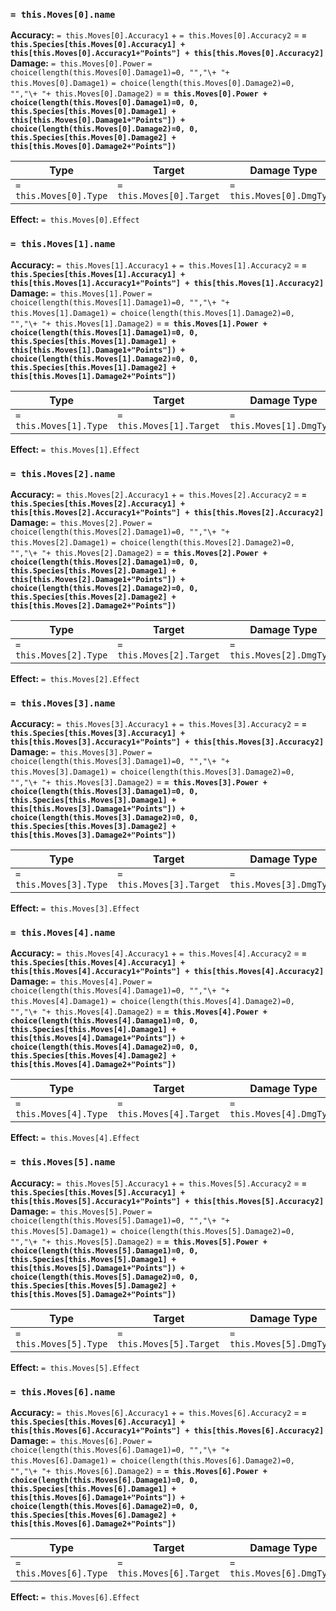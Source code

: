 ### `= this.Moves[0].name` 


**Accuracy:** `= this.Moves[0].Accuracy1` + `= this.Moves[0].Accuracy2` = **`= this.Species[this.Moves[0].Accuracy1] + this[this.Moves[0].Accuracy1+"Points"] + this[this.Moves[0].Accuracy2]`**
**Damage:** `= this.Moves[0].Power` `= choice(length(this.Moves[0].Damage1)=0, "","\+ "+ this.Moves[0].Damage1)` `= choice(length(this.Moves[0].Damage2)=0, "","\+ "+ this.Moves[0].Damage2)` = **`= this.Moves[0].Power + choice(length(this.Moves[0].Damage1)=0, 0, this.Species[this.Moves[0].Damage1] + this[this.Moves[0].Damage1+"Points"]) + choice(length(this.Moves[0].Damage2)=0, 0, this.Species[this.Moves[0].Damage2] + this[this.Moves[0].Damage2+"Points"])`**

| Type          | Target          | Damage Type          | Power          |
| ------------- | --------------- | ---------------- | -------------- |
| `= this.Moves[0].Type` | `= this.Moves[0].Target` | `= this.Moves[0].DmgType` | `= this.Moves[0].Power` | 

**Effect:** `= this.Moves[0].Effect`

### `= this.Moves[1].name` 


**Accuracy:** `= this.Moves[1].Accuracy1` + `= this.Moves[1].Accuracy2` = **`= this.Species[this.Moves[1].Accuracy1] + this[this.Moves[1].Accuracy1+"Points"] + this[this.Moves[1].Accuracy2]`**
**Damage:** `= this.Moves[1].Power` `= choice(length(this.Moves[1].Damage1)=0, "","\+ "+ this.Moves[1].Damage1)` `= choice(length(this.Moves[1].Damage2)=0, "","\+ "+ this.Moves[1].Damage2)` = **`= this.Moves[1].Power + choice(length(this.Moves[1].Damage1)=0, 0, this.Species[this.Moves[1].Damage1] + this[this.Moves[1].Damage1+"Points"]) + choice(length(this.Moves[1].Damage2)=0, 0, this.Species[this.Moves[1].Damage2] + this[this.Moves[1].Damage2+"Points"])`**

| Type          | Target          | Damage Type          | Power          |
| ------------- | --------------- | ---------------- | -------------- |
| `= this.Moves[1].Type` | `= this.Moves[1].Target` | `= this.Moves[1].DmgType` | `= this.Moves[1].Power` | 

**Effect:** `= this.Moves[1].Effect`

### `= this.Moves[2].name` 


**Accuracy:** `= this.Moves[2].Accuracy1` + `= this.Moves[2].Accuracy2` = **`= this.Species[this.Moves[2].Accuracy1] + this[this.Moves[2].Accuracy1+"Points"] + this[this.Moves[2].Accuracy2]`**
**Damage:** `= this.Moves[2].Power` `= choice(length(this.Moves[2].Damage1)=0, "","\+ "+ this.Moves[2].Damage1)` `= choice(length(this.Moves[2].Damage2)=0, "","\+ "+ this.Moves[2].Damage2)` = **`= this.Moves[2].Power + choice(length(this.Moves[2].Damage1)=0, 0, this.Species[this.Moves[2].Damage1] + this[this.Moves[2].Damage1+"Points"]) + choice(length(this.Moves[2].Damage2)=0, 0, this.Species[this.Moves[2].Damage2] + this[this.Moves[2].Damage2+"Points"])`**

| Type          | Target          | Damage Type          | Power          |
| ------------- | --------------- | ---------------- | -------------- |
| `= this.Moves[2].Type` | `= this.Moves[2].Target` | `= this.Moves[2].DmgType` | `= this.Moves[2].Power` | 

**Effect:** `= this.Moves[2].Effect`

### `= this.Moves[3].name` 


**Accuracy:** `= this.Moves[3].Accuracy1` + `= this.Moves[3].Accuracy2` = **`= this.Species[this.Moves[3].Accuracy1] + this[this.Moves[3].Accuracy1+"Points"] + this[this.Moves[3].Accuracy2]`**
**Damage:** `= this.Moves[3].Power` `= choice(length(this.Moves[3].Damage1)=0, "","\+ "+ this.Moves[3].Damage1)` `= choice(length(this.Moves[3].Damage2)=0, "","\+ "+ this.Moves[3].Damage2)` = **`= this.Moves[3].Power + choice(length(this.Moves[3].Damage1)=0, 0, this.Species[this.Moves[3].Damage1] + this[this.Moves[3].Damage1+"Points"]) + choice(length(this.Moves[3].Damage2)=0, 0, this.Species[this.Moves[3].Damage2] + this[this.Moves[3].Damage2+"Points"])`**

| Type          | Target          | Damage Type          | Power          |
| ------------- | --------------- | ---------------- | -------------- |
| `= this.Moves[3].Type` | `= this.Moves[3].Target` | `= this.Moves[3].DmgType` | `= this.Moves[3].Power` | 

**Effect:** `= this.Moves[3].Effect`

### `= this.Moves[4].name` 


**Accuracy:** `= this.Moves[4].Accuracy1` + `= this.Moves[4].Accuracy2` = **`= this.Species[this.Moves[4].Accuracy1] + this[this.Moves[4].Accuracy1+"Points"] + this[this.Moves[4].Accuracy2]`**
**Damage:** `= this.Moves[4].Power` `= choice(length(this.Moves[4].Damage1)=0, "","\+ "+ this.Moves[4].Damage1)` `= choice(length(this.Moves[4].Damage2)=0, "","\+ "+ this.Moves[4].Damage2)` = **`= this.Moves[4].Power + choice(length(this.Moves[4].Damage1)=0, 0, this.Species[this.Moves[4].Damage1] + this[this.Moves[4].Damage1+"Points"]) + choice(length(this.Moves[4].Damage2)=0, 0, this.Species[this.Moves[4].Damage2] + this[this.Moves[4].Damage2+"Points"])`**

| Type          | Target          | Damage Type          | Power          |
| ------------- | --------------- | ---------------- | -------------- |
| `= this.Moves[4].Type` | `= this.Moves[4].Target` | `= this.Moves[4].DmgType` | `= this.Moves[4].Power` | 

**Effect:** `= this.Moves[4].Effect`

### `= this.Moves[5].name` 


**Accuracy:** `= this.Moves[5].Accuracy1` + `= this.Moves[5].Accuracy2` = **`= this.Species[this.Moves[5].Accuracy1] + this[this.Moves[5].Accuracy1+"Points"] + this[this.Moves[5].Accuracy2]`**
**Damage:** `= this.Moves[5].Power` `= choice(length(this.Moves[5].Damage1)=0, "","\+ "+ this.Moves[5].Damage1)` `= choice(length(this.Moves[5].Damage2)=0, "","\+ "+ this.Moves[5].Damage2)` = **`= this.Moves[5].Power + choice(length(this.Moves[5].Damage1)=0, 0, this.Species[this.Moves[5].Damage1] + this[this.Moves[5].Damage1+"Points"]) + choice(length(this.Moves[5].Damage2)=0, 0, this.Species[this.Moves[5].Damage2] + this[this.Moves[5].Damage2+"Points"])`**

| Type          | Target          | Damage Type          | Power          |
| ------------- | --------------- | ---------------- | -------------- |
| `= this.Moves[5].Type` | `= this.Moves[5].Target` | `= this.Moves[5].DmgType` | `= this.Moves[5].Power` | 

**Effect:** `= this.Moves[5].Effect`

### `= this.Moves[6].name` 


**Accuracy:** `= this.Moves[6].Accuracy1` + `= this.Moves[6].Accuracy2` = **`= this.Species[this.Moves[6].Accuracy1] + this[this.Moves[6].Accuracy1+"Points"] + this[this.Moves[6].Accuracy2]`**
**Damage:** `= this.Moves[6].Power` `= choice(length(this.Moves[6].Damage1)=0, "","\+ "+ this.Moves[6].Damage1)` `= choice(length(this.Moves[6].Damage2)=0, "","\+ "+ this.Moves[6].Damage2)` = **`= this.Moves[6].Power + choice(length(this.Moves[6].Damage1)=0, 0, this.Species[this.Moves[6].Damage1] + this[this.Moves[6].Damage1+"Points"]) + choice(length(this.Moves[6].Damage2)=0, 0, this.Species[this.Moves[6].Damage2] + this[this.Moves[6].Damage2+"Points"])`**

| Type          | Target          | Damage Type          | Power          |
| ------------- | --------------- | ---------------- | -------------- |
| `= this.Moves[6].Type` | `= this.Moves[6].Target` | `= this.Moves[6].DmgType` | `= this.Moves[6].Power` | 

**Effect:** `= this.Moves[6].Effect`